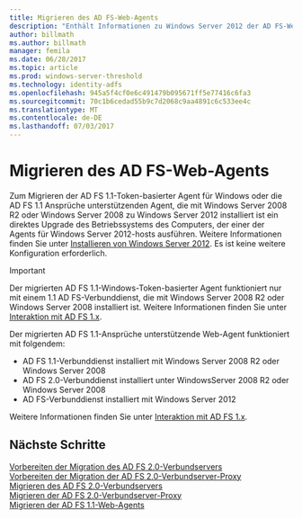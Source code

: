 ```yaml
---
title: Migrieren des AD FS-Web-Agents
description: "Enthält Informationen zu Windows Server 2012 der AD FS-Web-Agent."
author: billmath
ms.author: billmath
manager: femila
ms.date: 06/28/2017
ms.topic: article
ms.prod: windows-server-threshold
ms.technology: identity-adfs
ms.openlocfilehash: 945a5f4cf0e6c491479b095671ff5e77416c6fa3
ms.sourcegitcommit: 70c1b6cedad55b9c7d2068c9aa4891c6c533ee4c
ms.translationtype: MT
ms.contentlocale: de-DE
ms.lasthandoff: 07/03/2017
---
```

# <a name="migrate-the-ad-fs-web-agent"></a>Migrieren des AD FS-Web-Agents

Zum Migrieren der AD FS 1.1-Token-basierter Agent für Windows oder die AD FS 1.1 Ansprüche unterstützenden Agent, die mit Windows Server 2008 R2 oder Windows Server 2008 zu Windows Server 2012 installiert ist ein direktes Upgrade des Betriebssystems des Computers, der einer der Agents für Windows Server 2012-hosts ausführen. Weitere Informationen finden Sie unter [Installieren von Windows Server 2012](https://technet.microsoft.com/library/jj134246.aspx). Es ist keine weitere Konfiguration erforderlich.  
  
> [!IMPORTANT]
>  Der migrierten AD FS 1.1-Windows-Token-basierter Agent funktioniert nur mit einem 1.1 AD FS-Verbunddienst, die mit Windows Server 2008 R2 oder Windows Server 2008 installiert ist. Weitere Informationen finden Sie unter [Interaktion mit AD FS 1.x](Interoperating-with-AD-FS-1.x.md).  
>   
>  Der migrierten AD FS 1.1-Ansprüche unterstützende Web-Agent funktioniert mit folgendem:  
>   
>  -   AD FS 1.1-Verbunddienst installiert mit Windows Server 2008 R2 oder Windows Server 2008  
> -   AD FS 2.0-Verbunddienst installiert unter WindowsServer 2008 R2 oder Windows Server 2008  
> -   AD FS-Verbunddienst installiert mit Windows Server 2012  
>   
>  Weitere Informationen finden Sie unter [Interaktion mit AD FS 1.x](Interoperating-with-AD-FS-1.x.md).  
  
  
## <a name="next-steps"></a>Nächste Schritte
 [Vorbereiten der Migration des AD FS 2.0-Verbundservers](prepare-to-migrate-ad-fs-fed-server.md)   
 [Vorbereiten der Migration der AD FS 2.0-Verbundserver-Proxy](prepare-to-migrate-ad-fs-fed-proxy.md)   
 [Migrieren des AD FS 2.0-Verbundservers](migrate-the-ad-fs-fed-server.md)   
 [Migrieren der AD FS 2.0-Verbundserver-Proxy](migrate-the-ad-fs-2-fed-server-proxy.md)   
 [Migrieren der AD FS 1.1-Web-Agents](migrate-the-ad-fs-web-agent.md)